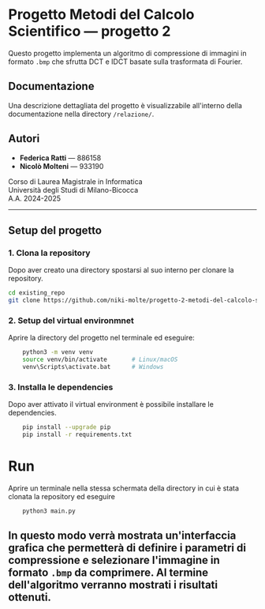 # Progetto Metodi del Calcolo Scientifico — progetto 2

Questo progetto implementa un algoritmo di compressione di immagini in formato ```.bmp``` che sfrutta DCT e IDCT basate sulla trasformata di Fourier.

## Documentazione

Una descrizione dettagliata del progetto è visualizzabile all'interno della documentazione nella directory ```/relazione/```.


## Autori

- **Federica Ratti** — 886158
- **Nicolò Molteni** — 933190

Corso di Laurea Magistrale in Informatica  
Università degli Studi di Milano-Bicocca  
A.A. 2024-2025

---

## Setup del progetto

### 1. Clona la repository

Dopo aver creato una directory spostarsi al suo interno per clonare la repository.

```bash
cd existing_repo
git clone https://github.com/niki-molte/progetto-2-metodi-del-calcolo-scientifico
```

### 2. Setup del virtual environmnet

Aprire la directory del progetto nel terminale ed eseguire:

```bash
    python3 -m venv venv
    source venv/bin/activate       # Linux/macOS
    venv\Scripts\activate.bat      # Windows
```

### 3. Installa le dependencies

Dopo aver attivato il virtual environment è possibile installare le dependencies.

```bash
    pip install --upgrade pip
    pip install -r requirements.txt
```  

# Run

Aprire un terminale nella stessa schermata della directory in cui è stata clonata la repository ed eseguire

```bash
    python3 main.py
```  

In questo modo verrà mostrata un'interfaccia grafica che permetterà di definire i parametri di compressione e selezionare l'immagine in formato ```.bmp``` da comprimere. Al termine dell'algoritmo verranno mostrati i risultati ottenuti.
---
